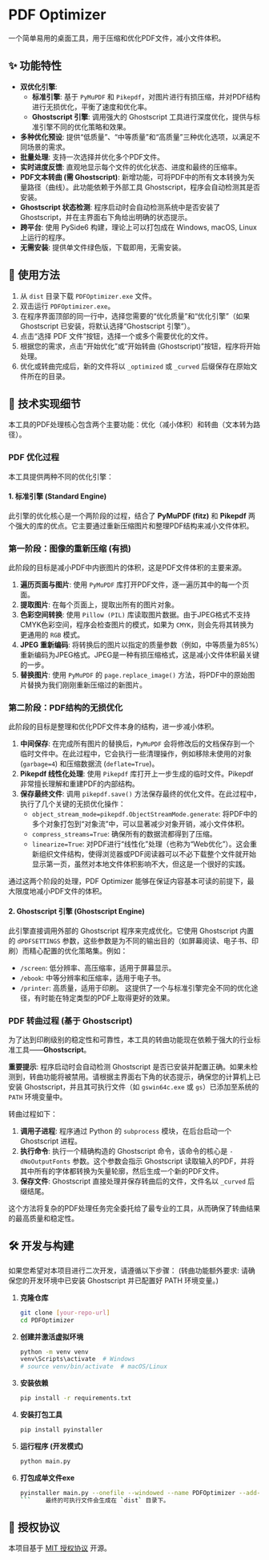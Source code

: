# PDF Optimizer

一个简单易用的桌面工具，用于压缩和优化PDF文件，减小文件体积。


## ✨ 功能特性

- **双优化引擎**:
    - **标准引擎**: 基于 `PyMuPDF` 和 `Pikepdf`，对图片进行有损压缩，并对PDF结构进行无损优化，平衡了速度和优化率。
    - **Ghostscript 引擎**: 调用强大的 Ghostscript 工具进行深度优化，提供与标准引擎不同的优化策略和效果。
- **多种优化预设**: 提供“低质量”、“中等质量”和“高质量”三种优化选项，以满足不同场景的需求。
- **批量处理**: 支持一次选择并优化多个PDF文件。
- **实时进度反馈**: 直观地显示每个文件的优化状态、进度和最终的压缩率。
- **PDF文本转曲 (需 Ghostscript)**: 新增功能，可将PDF中的所有文本转换为矢量路径（曲线）。此功能依赖于外部工具 Ghostscript，程序会自动检测其是否安装。
- **Ghostscript 状态检测**: 程序启动时会自动检测系统中是否安装了 Ghostscript，并在主界面右下角给出明确的状态提示。
- **跨平台**: 使用 PySide6 构建，理论上可以打包成在 Windows, macOS, Linux 上运行的程序。
- **无需安装**: 提供单文件绿色版，下载即用，无需安装。

## 🚀 使用方法

1.  从 `dist` 目录下载 `PDFOptimizer.exe` 文件。
2.  双击运行 `PDFOptimizer.exe`。
3.  在程序界面顶部的同一行中，选择您需要的“优化质量”和“优化引擎”（如果 Ghostscript 已安装，将默认选择“Ghostscript 引擎”）。
4.  点击“选择 PDF 文件”按钮，选择一个或多个需要优化的文件。
5.  根据您的需求，点击“开始优化”或“开始转曲 (Ghostscript)”按钮，程序将开始处理。
6.  优化或转曲完成后，新的文件将以 `_optimized` 或 `_curved` 后缀保存在原始文件所在的目录。

## 🔧 技术实现细节

本工具的PDF处理核心包含两个主要功能：优化（减小体积）和转曲（文本转为路径）。

### PDF 优化过程
本工具提供两种不同的优化引擎：

#### 1. 标准引擎 (Standard Engine)
此引擎的优化核心是一个两阶段的过程，结合了 **PyMuPDF (fitz)** 和 **Pikepdf** 两个强大的库的优点。它主要通过重新压缩图片和整理PDF结构来减小文件体积。

### 第一阶段：图像的重新压缩 (有损)

此阶段的目标是减小PDF中内嵌图片的体积，这是PDF文件体积的主要来源。

1.  **遍历页面与图片**: 使用 `PyMuPDF` 库打开PDF文件，逐一遍历其中的每一个页面。
2.  **提取图片**: 在每个页面上，提取出所有的图片对象。
3.  **色彩空间转换**: 使用 `Pillow (PIL)` 库读取图片数据。由于JPEG格式不支持CMYK色彩空间，程序会检查图片的模式，如果为 `CMYK`，则会先将其转换为更通用的 `RGB` 模式。
4.  **JPEG 重新编码**: 将转换后的图片以指定的质量参数（例如，中等质量为85%）重新编码为JPEG格式。JPEG是一种有损压缩格式，这是减小文件体积最关键的一步。
5.  **替换图片**: 使用 `PyMuPDF` 的 `page.replace_image()` 方法，将PDF中的原始图片替换为我们刚刚重新压缩过的新图片。

### 第二阶段：PDF结构的无损优化

此阶段的目标是整理和优化PDF文件本身的结构，进一步减小体积。

1.  **中间保存**: 在完成所有图片的替换后，`PyMuPDF` 会将修改后的文档保存到一个临时文件中。在此过程中，它会执行一些清理操作，例如移除未使用的对象 (`garbage=4`) 和压缩数据流 (`deflate=True`)。
2.  **Pikepdf 线性化处理**: 使用 `Pikepdf` 库打开上一步生成的临时文件。Pikepdf 非常擅长理解和重建PDF的内部结构。
3.  **保存最终文件**: 调用 `pikepdf.save()` 方法保存最终的优化文件。在此过程中，执行了几个关键的无损优化操作：
    *   `object_stream_mode=pikepdf.ObjectStreamMode.generate`: 将PDF中的多个对象打包到“对象流”中，可以显著减少对象开销，减小文件体积。
    *   `compress_streams=True`: 确保所有的数据流都得到了压缩。
    *   `linearize=True`: 对PDF进行“线性化”处理（也称为“Web优化”）。这会重新组织文件结构，使得浏览器或PDF阅读器可以不必下载整个文件就开始显示第一页，虽然对本地文件体积影响不大，但这是一个很好的实践。

通过这两个阶段的处理，PDF Optimizer 能够在保证内容基本可读的前提下，最大限度地减小PDF文件的体积。

#### 2. Ghostscript 引擎 (Ghostscript Engine)
此引擎直接调用外部的 Ghostscript 程序来完成优化。它使用 Ghostscript 内置的 `dPDFSETTINGS` 参数，这些参数是为不同的输出目的（如屏幕阅读、电子书、印刷）而精心配置的优化策略集。例如：
-   `/screen`: 低分辨率、高压缩率，适用于屏幕显示。
-   `/ebook`: 中等分辨率和压缩率，适用于电子书。
-   `/printer`: 高质量，适用于印刷。
这提供了一个与标准引擎完全不同的优化途径，有时能在特定类型的PDF上取得更好的效果。

### PDF 转曲过程 (基于 Ghostscript)

为了达到印刷级别的稳定性和可靠性，本工具的转曲功能现在依赖于强大的行业标准工具——**Ghostscript**。

**重要提示**: 程序启动时会自动检测 Ghostscript 是否已安装并配置正确。如果未检测到，转曲功能将被禁用。请根据主界面右下角的状态提示，确保您的计算机上已安装 Ghostscript，并且其可执行文件（如 `gswin64c.exe` 或 `gs`）已添加至系统的 `PATH` 环境变量中。

转曲过程如下：

1.  **调用子进程**: 程序通过 Python 的 `subprocess` 模块，在后台启动一个 Ghostscript 进程。
2.  **执行命令**: 执行一个精确构造的 Ghostscript 命令，该命令的核心是 `-dNoOutputFonts` 参数。这个参数会指示 Ghostscript 读取输入的PDF，并将其中所有的字体都转换为矢量轮廓，然后生成一个新的PDF文件。
3.  **保存文件**: Ghostscript 直接处理并保存转曲后的文件，文件名以 `_curved` 后缀结尾。

这个方法将复杂的PDF处理任务完全委托给了最专业的工具，从而确保了转曲结果的最高质量和稳定性。

## 🛠️ 开发与构建

如果您希望对本项目进行二次开发，请遵循以下步骤：
(转曲功能额外要求: 请确保您的开发环境中已安装 Ghostscript 并已配置好 PATH 环境变量。)

1.  **克隆仓库**
    ```bash
    git clone [your-repo-url]
    cd PDFOptimizer
    ```

2.  **创建并激活虚拟环境**
    ```bash
    python -m venv venv
    venv\Scripts\activate  # Windows
    # source venv/bin/activate  # macOS/Linux
    ```

3.  **安装依赖**
    ```bash
    pip install -r requirements.txt
    ```

4.  **安装打包工具**
    ```bash
    pip install pyinstaller
    ```

5.  **运行程序 (开发模式)**
    ```bash
    python main.py
    ```

6.  **打包成单文件exe**
    ```bash
    pyinstaller main.py --onefile --windowed --name PDFOptimizer --add-data "ui/style.qss;."
    ```    最终的可执行文件会生成在 `dist` 目录下。

## 📝 授权协议

本项目基于 [MIT 授权协议](LICENSE) 开源。
